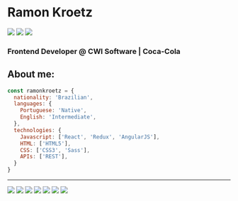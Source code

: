 # Ramon Kroetz

<a href="https://www.linkedin.com/in/ramonkroetz/" target="_blank"><img src="https://img.shields.io/badge/LinkedIn-0077B5?style=flat-square&logo=linkedin&logoColor=white"/></a>
<a href="https://instagram.com/ramonkroetz" target="_blank"><img src="https://img.shields.io/badge/-Instagram-C13584?style=flat-square&logo=instagram&logoColor=white"/></a>
<a href="https://open.spotify.com/user/12166156836?si=fa0f2a0472f04a6d" target="_blank"><img src="https://img.shields.io/badge/Spotify-1DB954?&style=flat-square&logo=spotify&logoColor=white"/></a>

### Frontend Developer @ CWI Software | Coca-Cola

## About me:

```js
const ramonkroetz = {
  nationality: 'Brazilian',
  languages: {
    Portuguese: 'Native',
    English: 'Intermediate',
  },
  technologies: {
    Javascript: ['React', 'Redux', 'AngularJS'],
    HTML: ['HTML5'],
    CSS: ['CSS3', 'Sass'],
    APIs: ['REST'],
  }
}
```
---
<div>
  <img src="https://img.shields.io/badge/JavaScript-323330?style=flat-square&logo=javascript&logoColor=F7DF1E"/>
  <img src="https://img.shields.io/badge/React-20232A?style=flat-square&logo=react&logoColor=61DAFB"/>
  <img src="https://img.shields.io/badge/Redux-593D88?style=flat-square&logo=redux&logoColor=white"/>
  <img src="https://img.shields.io/badge/AngularJS-E23237?style=flat-square&logo=angularjs&logoColor=white"/>
  <img src="https://img.shields.io/badge/Sass-CC6699?style=flat-square&logo=sass&logoColor=white"/>
  <img src="https://img.shields.io/badge/CSS3-1572B6?style=flat-squar&logo=css3&logoColor=white"/>
  <img src="https://img.shields.io/badge/HTML5-E34F26?style=flat-square&logo=html5&logoColor=white"/>
</div>
<!-- 
---
## ❄️ Current Personal Projects:

- Portfolio -->

